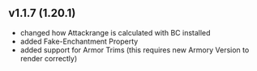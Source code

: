## v1.1.7 (1.20.1)
- changed how Attackrange is calculated with BC installed
- added Fake-Enchantment Property
- added support for Armor Trims (this requires new Armory Version to render correctly)